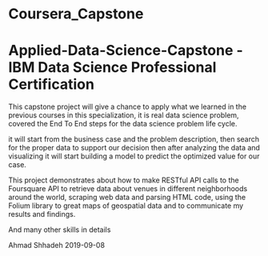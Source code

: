# Coursera_Capstone


# Applied-Data-Science-Capstone -IBM Data Science Professional Certification 

This capstone project will give a chance to apply what we learned in the previous courses in this specialization, it is real data science problem, covered the End To End steps for the data science problem life cycle.

it will start from the business case and the problem description, then search for the proper data to support our decision then after analyzing the data and visualizing it will start building a model to predict the optimized value for our case.


This project demonstrates about how to make RESTful API calls to the Foursquare API to retrieve data about venues in different neighborhoods around the world, scraping web data and parsing HTML code, using the Folium library to great maps of geospatial data and to communicate my results and findings.

And many other skills in details 

Ahmad Shhadeh
2019-09-08
